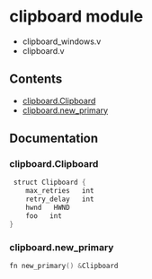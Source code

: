 # clipboard module
- clipboard_windows.v
- clipboard.v
## Contents
- [clipboard.Clipboard](#clipboardclipboard)
- [clipboard.new_primary](#clipboardnew_primary)

## Documentation
### clipboard.Clipboard
```v
 struct Clipboard {
    max_retries   int
    retry_delay   int
    hwnd   HWND
    foo   int
}
```
### clipboard.new_primary
```v
fn new_primary() &Clipboard
```